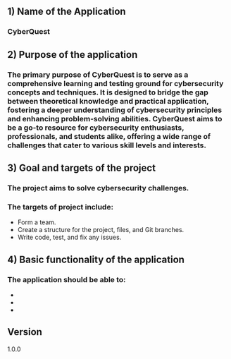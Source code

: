 ## 1) Name of the Application
### CyberQuest
## 2) Purpose of the application
### The primary purpose of CyberQuest is to serve as a comprehensive learning and testing ground for cybersecurity concepts and techniques. It is designed to bridge the gap between theoretical knowledge and practical application, fostering a deeper understanding of cybersecurity principles and enhancing problem-solving abilities. CyberQuest aims to be a go-to resource for cybersecurity enthusiasts, professionals, and students alike, offering a wide range of challenges that cater to various skill levels and interests.
## 3) Goal and targets of the project
### The project aims to solve cybersecurity challenges.
### The targets of project include:
* Form a team.
* Create a structure for the project, files, and Git branches.
* Write code, test, and fix any issues.

## 4) Basic functionality of the application
### The application should be able to:
*
*
*

## Version
1.0.0